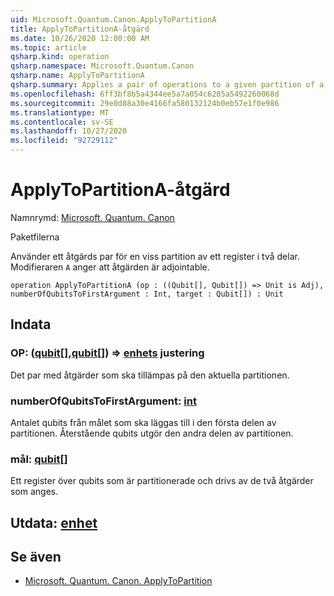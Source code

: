 ```yaml
---
uid: Microsoft.Quantum.Canon.ApplyToPartitionA
title: ApplyToPartitionA-åtgärd
ms.date: 10/26/2020 12:00:00 AM
ms.topic: article
qsharp.kind: operation
qsharp.namespace: Microsoft.Quantum.Canon
qsharp.name: ApplyToPartitionA
qsharp.summary: Applies a pair of operations to a given partition of a register into two parts. The modifier `A` indicates that the operation is adjointable.
ms.openlocfilehash: 6ff3bf8b5a4344ee5a7a054c6285a5492260068d
ms.sourcegitcommit: 29e0d88a30e4166fa580132124b0eb57e1f0e986
ms.translationtype: MT
ms.contentlocale: sv-SE
ms.lasthandoff: 10/27/2020
ms.locfileid: "92729112"
---
```

# <a name="applytopartitiona-operation"></a>ApplyToPartitionA-åtgärd

Namnrymd: [Microsoft. Quantum. Canon](xref:Microsoft.Quantum.Canon)

Paketfilerna [](https://nuget.org/packages/)


Använder ett åtgärds par för en viss partition av ett register i två delar.
Modifieraren `A` anger att åtgärden är adjointable.

```qsharp
operation ApplyToPartitionA (op : ((Qubit[], Qubit[]) => Unit is Adj), numberOfQubitsToFirstArgument : Int, target : Qubit[]) : Unit
```


## <a name="input"></a>Indata

### <a name="op--qubitqubit--unit-adj"></a>OP: ([qubit](xref:microsoft.quantum.lang-ref.qubit)[],[qubit](xref:microsoft.quantum.lang-ref.qubit)[]) => [enhets](xref:microsoft.quantum.lang-ref.unit) justering

Det par med åtgärder som ska tillämpas på den aktuella partitionen.


### <a name="numberofqubitstofirstargument--int"></a>numberOfQubitsToFirstArgument: [int](xref:microsoft.quantum.lang-ref.int)

Antalet qubits från målet som ska läggas till i den första delen av partitionen.
Återstående qubits utgör den andra delen av partitionen.


### <a name="target--qubit"></a>mål: [qubit](xref:microsoft.quantum.lang-ref.qubit)[]

Ett register över qubits som är partitionerade och drivs av de två åtgärder som anges.



## <a name="output--unit"></a>Utdata: [enhet](xref:microsoft.quantum.lang-ref.unit)



## <a name="see-also"></a>Se även

- [Microsoft. Quantum. Canon. ApplyToPartition](xref:Microsoft.Quantum.Canon.ApplyToPartition)